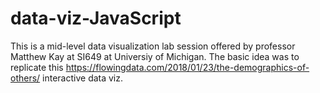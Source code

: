 # data-viz-JavaScript
This is a mid-level data visualization lab session offered by professor Matthew Kay at SI649 at Universiy of Michigan. 
The basic idea was to replicate this https://flowingdata.com/2018/01/23/the-demographics-of-others/ interactive data viz. 

